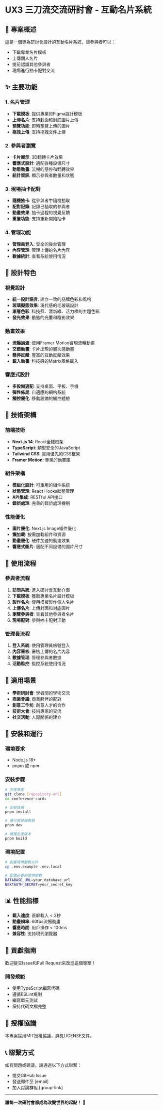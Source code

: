 # UX3 三刀流交流研討會 - 互動名片系統

## 🎯 專案概述

這是一個專為研討會設計的互動名片系統，讓參與者可以：
- 下載專業名片模板
- 上傳個人名片
- 提前認識其他參與者
- 現場進行抽卡配對交流

## ✨ 主要功能

### 1. 名片管理
- **下載模板**: 提供專業的Figma設計模板
- **上傳名片**: 支持封面和封底圖片上傳
- **預覽功能**: 即時預覽上傳的圖片
- **拖拽上傳**: 支持拖拽文件上傳

### 2. 參與者瀏覽
- **卡片展示**: 3D翻轉卡片效果
- **響應式設計**: 適配各種設備尺寸
- **動態動畫**: 流暢的懸停和翻轉效果
- **統計資訊**: 顯示參與者數量和狀態

### 3. 現場抽卡配對
- **隨機抽卡**: 從參與者中隨機抽取
- **配對記錄**: 記錄已抽取的參與者
- **動畫效果**: 抽卡過程的視覺反饋
- **重置功能**: 支持重新開始抽卡

### 4. 管理功能
- **管理員登入**: 安全的後台管理
- **內容管理**: 管理上傳的名片內容
- **數據統計**: 查看系統使用情況

## 🎨 設計特色

### 視覺設計
- **統一設計語言**: 建立一致的品牌色彩和風格
- **玻璃擬態效果**: 現代感的毛玻璃設計
- **漸層色彩**: 科技藍、清新綠、活力橙的主題色彩
- **發光效果**: 動態的光暈和陰影效果

### 動畫效果
- **流暢過渡**: 使用Framer Motion實現流暢動畫
- **交錯動畫**: 卡片出現的層次感動畫
- **懸停反饋**: 豐富的互動反饋效果
- **載入動畫**: 科技感的Matrix風格載入

### 響應式設計
- **多設備適配**: 支持桌面、平板、手機
- **彈性佈局**: 自適應的網格系統
- **觸控優化**: 移動設備的觸控體驗

## 🚀 技術架構

### 前端技術
- **Next.js 14**: React全棧框架
- **TypeScript**: 類型安全的JavaScript
- **Tailwind CSS**: 實用優先的CSS框架
- **Framer Motion**: 專業的動畫庫

### 組件架構
- **模組化設計**: 可重用的組件系統
- **狀態管理**: React Hooks狀態管理
- **API集成**: RESTful API接口
- **錯誤處理**: 完善的錯誤處理機制

### 性能優化
- **圖片優化**: Next.js Image組件優化
- **懶加載**: 按需加載組件和資源
- **動畫優化**: 硬件加速的動畫效果
- **響應式圖片**: 適配不同設備的圖片尺寸

## 📱 使用流程

### 參與者流程
1. **訪問系統**: 進入研討會互動介面
2. **下載模板**: 獲取專業名片設計模板
3. **製作名片**: 使用模板製作個人名片
4. **上傳名片**: 上傳封面和封底圖片
5. **瀏覽參與者**: 查看其他參與者名片
6. **現場配對**: 參與抽卡配對活動

### 管理員流程
1. **登入系統**: 使用管理員帳號登入
2. **內容審核**: 審核上傳的名片內容
3. **數據管理**: 管理參與者數據
4. **活動監控**: 監控系統使用情況

## 🎯 適用場景

- **學術研討會**: 學者間的學術交流
- **商業會議**: 商業夥伴的配對
- **創意工作坊**: 創意人才的合作
- **技術大會**: 技術專家的交流
- **社交活動**: 人際關係的建立

## 🔧 安裝和運行

### 環境要求
- Node.js 18+
- pnpm 或 npm

### 安裝步驟
```bash
# 克隆專案
git clone [repository-url]
cd conference-cards

# 安裝依賴
pnpm install

# 運行開發服務器
pnpm dev

# 構建生產版本
pnpm build
```

### 環境配置
```bash
# 創建環境變數文件
cp .env.example .env.local

# 配置必要的環境變數
DATABASE_URL=your_database_url
NEXTAUTH_SECRET=your_secret_key
```

## 📊 性能指標

- **載入速度**: 首屏載入 < 2秒
- **動畫幀率**: 60fps流暢動畫
- **響應時間**: 用戶操作 < 100ms
- **兼容性**: 支持現代瀏覽器

## 🤝 貢獻指南

歡迎提交Issue和Pull Request來改進這個專案！

### 開發規範
- 使用TypeScript編寫代碼
- 遵循ESLint規則
- 編寫單元測試
- 保持代碼文檔完整

## 📄 授權協議

本專案採用MIT授權協議，詳見LICENSE文件。

## 📞 聯繫方式

如有問題或建議，請通過以下方式聯繫：
- 提交GitHub Issue
- 發送郵件至 [email]
- 加入討論群組 [group-link]

---

**讓每一次研討會都成為改變世界的起點！** 🚀
